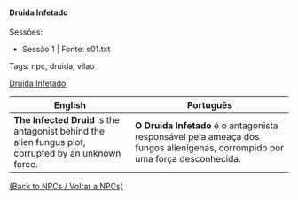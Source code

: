 
#### Druida Infetado

Sessões:  
- Sessão 1 | Fonte: s01.txt

Tags: npc, druida, vilao

[Druida Infetado](druida_infestado.png)

| English | Português |
|---------|-----------|
| **The Infected Druid** is the antagonist behind the alien fungus plot, corrupted by an unknown force. | **O Druida Infetado** é o antagonista responsável pela ameaça dos fungos alienígenas, corrompido por uma força desconhecida. |

[(Back to NPCs / Voltar a NPCs)](npcs.md)

